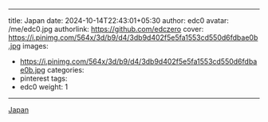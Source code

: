 
---
title: Japan
date: 2024-10-14T22:43:01+05:30
author: edc0
avatar: /me/edc0.jpg
authorlink: https://github.com/edczero
cover: https://i.pinimg.com/564x/3d/b9/d4/3db9d402f5e5fa1553cd550d6fdbae0b.jpg
images:
   - https://i.pinimg.com/564x/3d/b9/d4/3db9d402f5e5fa1553cd550d6fdbae0b.jpg
categories:
  - pinterest
tags:
  - edc0
weight: 1
---

<!--more-->

[Japan](https://in.pinterest.com/pin/91901648639810732/)

	